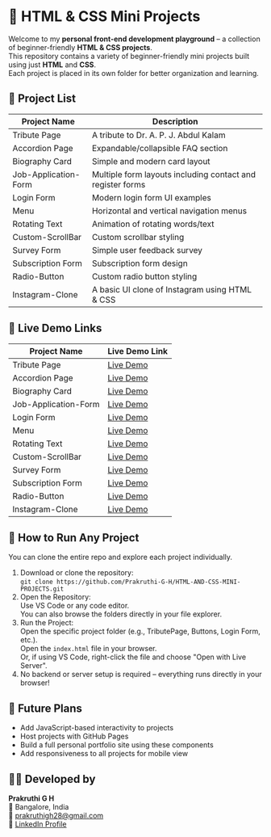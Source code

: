 # 🎨 HTML & CSS Mini Projects

Welcome to my **personal front-end development playground** – a collection of beginner-friendly **HTML & CSS projects**.  
This repository contains a variety of beginner-friendly mini projects built using just **HTML** and **CSS**.  
Each project is placed in its own folder for better organization and learning.

## 📁 Project List

| Project Name         | Description                                  |
|----------------------|----------------------------------------------|
| Tribute Page         | A tribute to Dr. A. P. J. Abdul Kalam         |
| Accordion Page       | Expandable/collapsible FAQ section           |
| Biography Card       | Simple and modern card layout                 |
| Job-Application-Form | Multiple form layouts including contact and register forms|
| Login Form           | Modern login form UI examples                              |
| Menu                 | Horizontal and vertical navigation menus           |
| Rotating Text        | Animation of rotating words/text             |
| Custom-ScrollBar     | Custom scrollbar styling                     |
| Survey Form          | Simple user feedback survey                  |
| Subscription Form     |Subscription form design
| Radio-Button          |Custom radio button styling
| Instagram-Clone       |A basic UI clone of Instagram using HTML & CSS

## 🔗 Live Demo Links

| Project Name         | Live Demo Link                                                   |
|----------------------|-----------------------------------------------------------------|
| Tribute Page         | [Live Demo](https://prakruthi-g-h.github.io/HTML-AND-CSS-MINI-PROJECTS/Tribute%20Page/)         |
| Accordion Page           | [Live Demo](https://prakruthi-g-h.github.io/HTML-AND-CSS-MINI-PROJECTS/Accordion%20Page/)    |
| Biography Card                 | [Live Demo](https://prakruthi-g-h.github.io/HTML-AND-CSS-MINI-PROJECTS/Biography%20Card)                 |
| Job-Application-Form                 | [Live Demo](https://prakruthi-g-h.github.io/HTML-AND-CSS-MINI-PROJECTS/Job-Application-Form/)                 |
| Login Form           |  [Live Demo](https://prakruthi-g-h.github.io/HTML-AND-CSS-MINI-PROJECTS/Login-Form)         |
| Menu                 | [Live Demo](https://prakruthi-g-h.github.io/HTML-AND-CSS-MINI-PROJECTS/Menu/)                 |
| Rotating Text        | [Live Demo](https://prakruthi-g-h.github.io/HTML-AND-CSS-MINI-PROJECTS/Rotating%20Text/)      |
| Custom-ScrollBar            | [Live Demo](https://prakruthi-g-h.github.io/HTML-AND-CSS-MINI-PROJECTS/Custom-ScrollBar)            |
| Survey Form          | [Live Demo](https://prakruthi-g-h.github.io/HTML-AND-CSS-MINI-PROJECTS/Survey%20Form/)        |
| Subscription Form    | [Live Demo]( https://prakruthi-g-h.github.io/HTML-AND-CSS-MINI-PROJECTS/Subscription%20Form)
| Radio-Button         |  [Live Demo](https://prakruthi-g-h.github.io/HTML-AND-CSS-MINI-PROJECTS/Radio-Button)
| Instagram-Clone      | [Live Demo](https://prakruthi-g-h.github.io/HTML-AND-CSS-MINI-PROJECTS/Instagram-Clone)

## 🚀 How to Run Any Project

You can clone the entire repo and explore each project individually.

1. Download or clone the repository:  
   `git clone https://github.com/Prakruthi-G-H/HTML-AND-CSS-MINI-PROJECTS.git`
2. Open the Repository:  
   Use VS Code or any code editor.  
   You can also browse the folders directly in your file explorer.
3. Run the Project:  
   Open the specific project folder (e.g., TributePage, Buttons, Login Form, etc.).  
   Open the `index.html` file in your browser.  
   Or, if using VS Code, right-click the file and choose "Open with Live Server".
4. No backend or server setup is required – everything runs directly in your browser!

## 🚧 Future Plans

- Add JavaScript-based interactivity to projects  
- Host projects with GitHub Pages  
- Build a full personal portfolio site using these components  
- Add responsiveness to all projects for mobile view

## 👩‍💻 Developed by

**Prakruthi G H**  
📍 Bangalore, India  
📧 prakruthigh28@gmail.com  
🔗 [LinkedIn Profile](https://www.linkedin.com/in/prakruthi-g-h)
